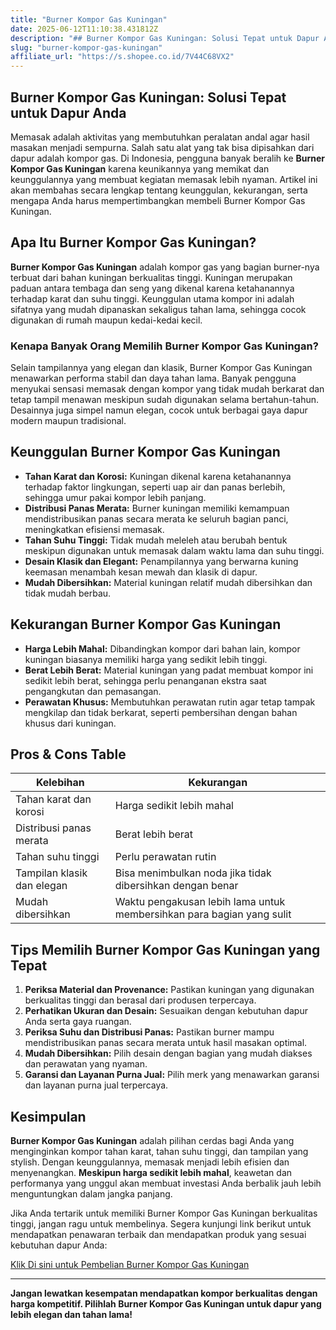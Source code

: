 ```yaml
---
title: "Burner Kompor Gas Kuningan"
date: 2025-06-12T11:10:38.431812Z
description: "## Burner Kompor Gas Kuningan: Solusi Tepat untuk Dapur Anda..."
slug: "burner-kompor-gas-kuningan"
affiliate_url: "https://s.shopee.co.id/7V44C68VX2"
---
```

## Burner Kompor Gas Kuningan: Solusi Tepat untuk Dapur Anda

Memasak adalah aktivitas yang membutuhkan peralatan andal agar hasil masakan menjadi sempurna. Salah satu alat yang tak bisa dipisahkan dari dapur adalah kompor gas. Di Indonesia, pengguna banyak beralih ke **Burner Kompor Gas Kuningan** karena keunikannya yang memikat dan keunggulannya yang membuat kegiatan memasak lebih nyaman. Artikel ini akan membahas secara lengkap tentang keunggulan, kekurangan, serta mengapa Anda harus mempertimbangkan membeli Burner Kompor Gas Kuningan.

## Apa Itu Burner Kompor Gas Kuningan?

**Burner Kompor Gas Kuningan** adalah kompor gas yang bagian burner-nya terbuat dari bahan kuningan berkualitas tinggi. Kuningan merupakan paduan antara tembaga dan seng yang dikenal karena ketahanannya terhadap karat dan suhu tinggi. Keunggulan utama kompor ini adalah sifatnya yang mudah dipanaskan sekaligus tahan lama, sehingga cocok digunakan di rumah maupun kedai-kedai kecil.

### Kenapa Banyak Orang Memilih Burner Kompor Gas Kuningan?

Selain tampilannya yang elegan dan klasik, Burner Kompor Gas Kuningan menawarkan performa stabil dan daya tahan lama. Banyak pengguna menyukai sensasi memasak dengan kompor yang tidak mudah berkarat dan tetap tampil menawan meskipun sudah digunakan selama bertahun-tahun. Desainnya juga simpel namun elegan, cocok untuk berbagai gaya dapur modern maupun tradisional.

## Keunggulan Burner Kompor Gas Kuningan

- **Tahan Karat dan Korosi:** Kuningan dikenal karena ketahanannya terhadap faktor lingkungan, seperti uap air dan panas berlebih, sehingga umur pakai kompor lebih panjang.
- **Distribusi Panas Merata:** Burner kuningan memiliki kemampuan mendistribusikan panas secara merata ke seluruh bagian panci, meningkatkan efisiensi memasak.
- **Tahan Suhu Tinggi:** Tidak mudah meleleh atau berubah bentuk meskipun digunakan untuk memasak dalam waktu lama dan suhu tinggi.
- **Desain Klasik dan Elegant:** Penampilannya yang berwarna kuning keemasan menambah kesan mewah dan klasik di dapur.
- **Mudah Dibersihkan:** Material kuningan relatif mudah dibersihkan dan tidak mudah berbau.

## Kekurangan Burner Kompor Gas Kuningan

- **Harga Lebih Mahal:** Dibandingkan kompor dari bahan lain, kompor kuningan biasanya memiliki harga yang sedikit lebih tinggi.
- **Berat Lebih Berat:** Material kuningan yang padat membuat kompor ini sedikit lebih berat, sehingga perlu penanganan ekstra saat pengangkutan dan pemasangan.
- **Perawatan Khusus:** Membutuhkan perawatan rutin agar tetap tampak mengkilap dan tidak berkarat, seperti pembersihan dengan bahan khusus dari kuningan.

## Pros & Cons Table

| **Kelebihan**                     | **Kekurangan**                         |
|-----------------------------------|----------------------------------------|
| Tahan karat dan korosi          | Harga sedikit lebih mahal            |
| Distribusi panas merata          | Berat lebih berat                   |
| Tahan suhu tinggi               | Perlu perawatan rutin               |
| Tampilan klasik dan elegan     | Bisa menimbulkan noda jika tidak dibersihkan dengan benar |
| Mudah dibersihkan              | Waktu pengakusan lebih lama untuk membersihkan para bagian yang sulit |

## Tips Memilih Burner Kompor Gas Kuningan yang Tepat

1. **Periksa Material dan Provenance:** Pastikan kuningan yang digunakan berkualitas tinggi dan berasal dari produsen terpercaya.
2. **Perhatikan Ukuran dan Desain:** Sesuaikan dengan kebutuhan dapur Anda serta gaya ruangan.
3. **Periksa Suhu dan Distribusi Panas:** Pastikan burner mampu mendistribusikan panas secara merata untuk hasil masakan optimal.
4. **Mudah Dibersihkan:** Pilih desain dengan bagian yang mudah diakses dan perawatan yang nyaman.
5. **Garansi dan Layanan Purna Jual:** Pilih merk yang menawarkan garansi dan layanan purna jual terpercaya.

## Kesimpulan

**Burner Kompor Gas Kuningan** adalah pilihan cerdas bagi Anda yang menginginkan kompor tahan karat, tahan suhu tinggi, dan tampilan yang stylish. Dengan keunggulannya, memasak menjadi lebih efisien dan menyenangkan. **Meskipun harga sedikit lebih mahal**, keawetan dan performanya yang unggul akan membuat investasi Anda berbalik jauh lebih menguntungkan dalam jangka panjang.

Jika Anda tertarik untuk memiliki Burner Kompor Gas Kuningan berkualitas tinggi, jangan ragu untuk membelinya. Segera kunjungi link berikut untuk mendapatkan penawaran terbaik dan mendapatkan produk yang sesuai kebutuhan dapur Anda:

[Klik Di sini untuk Pembelian Burner Kompor Gas Kuningan](https://s.shopee.co.id/7V44C68VX2)

---

**Jangan lewatkan kesempatan mendapatkan kompor berkualitas dengan harga kompetitif. Pilihlah Burner Kompor Gas Kuningan untuk dapur yang lebih elegan dan tahan lama!**